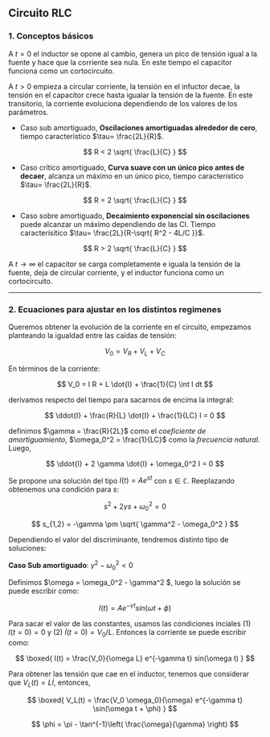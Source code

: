 ##  Circuito RLC


### 1. Conceptos básicos

A $t=0$ el inductor se opone al cambio, genera un pico de tensión igual a la fuente y hace que la corriente sea nula. En este tiempo el capacitor funciona como un cortocircuito.

A $t>0$ empieza a circular corriente, la tensión en el infuctor decae, la tensión en el capacitor crece hasta igualar la tensión de la fuente. En este transitorio, la corriente evoluciona dependiendo de los valores de los parámetros.

- Caso sub amortiguado, **Oscilaciones amortiguadas alrededor de cero**, tiempo característico $\tau= \frac{2L}{R}$.

$$
R < 2 \sqrt{ \frac{L}{C} } 
$$

- Caso crítico amortiguado, **Curva suave con un único pico antes de decaer**, alcanza un máximo en un único pico, tiempo característico $\tau= \frac{2L}{R}$.

$$
R = 2 \sqrt{ \frac{L}{C} } 
$$

- Caso sobre amortiguado, **Decaimiento exponencial sin oscilaciones** puede alcanzar un máximo dependiendo de las CI. Tiempo caracterísitico $\tau= \frac{2L}{R-\sqrt{ R^2 - 4L/C }}$.

$$
R > 2 \sqrt{ \frac{L}{C} } 
$$

A $t \to \infty$ el capacitor se carga completamente e iguala la tensión de la fuente, deja de circular corriente, y el inductor funciona como un cortocircuito.


---

### 2. Ecuaciones para ajustar en los distintos regimenes

Queremos obtener la evolución de la corriente en el circuito, empezamos planteando la igualdad entre las caídas de tensión:

$$
V_0 = V_R + V_L + V_C
$$

En términos de la corriente:

$$
V_0 = I R + L \dot{I} + \frac{1}{C} \int I dt
$$

derivamos respecto del tiempo para sacarnos de encima la integral:

$$
\ddot{I} + \frac{R}{L} \dot{I} + \frac{1}{LC} I = 0
$$

definimos $\gamma = \frac{R}{2L}$ como el *coeficiente de amortiguamiento*, $\omega_0^2 = \frac{1}{LC}$ como la *frecuencia natural*. Luego,

$$
\ddot{I} + 2 \gamma \dot{I} + \omega_0^2 I = 0
$$

Se propone una solución del tipo $I(t)= A e^{st}$ con $s\in \mathbb{C}$. Reeplazando obtenemos una condición para $s$:

$$
s^2 + 2 \gamma s + \omega_0^2 = 0
$$

$$
s_{1,2} = -\gamma \pm \sqrt{ \gamma^2 - \omega_0^2 }
$$

Dependiendo el valor del discriminante, tendremos distinto tipo de soluciones:

**Caso Sub amortiguado**: $\gamma^2 - \omega_0^2 < 0$

Definimos $\omega = \omega_0^2 - \gamma^2 $, luego la solución se puede escribir como:

$$
I(t) = A e^{-\gamma t} sin( \omega t + \phi  )
$$

Para sacar el valor de las constantes, usamos las condiciones inciales (1) $I(t=0)=0$ y (2) $\dot{I}(t=0)= V_0/L$. Entonces la corriente se puede escribir como: 

$$
\boxed{
I(t) = \frac{V_0}{\omega L} e^{-\gamma t} sin(\omega t)
}
$$

Para obtener las tensión que cae en el inductor, tenemos que considerar que $V_L(t) = L \dot I$, entonces,

$$
\boxed{
    V_L(t) =  \frac{V_0 \omega_0}{\omega} e^{-\gamma t} \sin(\omega t + \phi) 
}
$$

$$
\phi = \pi - \tan^{-1}\left( \frac{\omega}{\gamma} \right) 
$$
